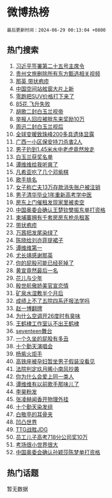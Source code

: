 # 微博热榜

`最后更新时间：2024-06-29 00:13:04 +0800`

## 热门搜索

1. [习近平签署第二十五号主席令](https://m.weibo.cn/search?containerid=100103type%3D1%26t%3D10%26q%3D%23%E4%B9%A0%E8%BF%91%E5%B9%B3%E7%AD%BE%E7%BD%B2%E7%AC%AC%E4%BA%8C%E5%8D%81%E4%BA%94%E5%8F%B7%E4%B8%BB%E5%B8%AD%E4%BB%A4%23&stream_entry_id=51&isnewpage=1&extparam=seat%3D1%26cate%3D10103%26stream_entry_id%3D51%26pos%3D0%26q%3D%2523%25E4%25B9%25A0%25E8%25BF%2591%25E5%25B9%25B3%25E7%25AD%25BE%25E7%25BD%25B2%25E7%25AC%25AC%25E4%25BA%258C%25E5%258D%2581%25E4%25BA%2594%25E5%258F%25B7%25E4%25B8%25BB%25E5%25B8%25AD%25E4%25BB%25A4%2523%26dgr%3D0%26filter_type%3Drealtimehot%26c_type%3D51%26display_time%3D1719591182%26pre_seqid%3D1719591182803031572141)
1. [贵州文旅删除所有东方甄选相关视频](https://m.weibo.cn/search?containerid=100103type%3D1%26t%3D10%26q%3D%23%E8%B4%B5%E5%B7%9E%E6%96%87%E6%97%85%E5%88%A0%E9%99%A4%E6%89%80%E6%9C%89%E4%B8%9C%E6%96%B9%E7%94%84%E9%80%89%E7%9B%B8%E5%85%B3%E8%A7%86%E9%A2%91%23&stream_entry_id=31&isnewpage=1&extparam=seat%3D1%26flag%3D1%26band_rank%3D1%26q%3D%2523%25E8%25B4%25B5%25E5%25B7%259E%25E6%2596%2587%25E6%2597%2585%25E5%2588%25A0%25E9%2599%25A4%25E6%2589%2580%25E6%259C%2589%25E4%25B8%259C%25E6%2596%25B9%25E7%2594%2584%25E9%2580%2589%25E7%259B%25B8%25E5%2585%25B3%25E8%25A7%2586%25E9%25A2%2591%2523%26dgr%3D0%26cate%3D5001%26c_type%3D31%26pos%3D0%26stream_entry_id%3D31%26filter_type%3Drealtimehot%26realpos%3D1%26lcate%3D5001%26display_time%3D1719591182%26pre_seqid%3D1719591182803031572141)
1. [那英 带状疱疹](https://m.weibo.cn/search?containerid=100103type%3D1%26t%3D10%26q%3D%E9%82%A3%E8%8B%B1+%E5%B8%A6%E7%8A%B6%E7%96%B1%E7%96%B9&stream_entry_id=31&isnewpage=1&extparam=seat%3D1%26flag%3D2%26band_rank%3D2%26q%3D%25E9%2582%25A3%25E8%258B%25B1%2520%25E5%25B8%25A6%25E7%258A%25B6%25E7%2596%25B1%25E7%2596%25B9%26dgr%3D0%26cate%3D5001%26c_type%3D31%26pos%3D1%26stream_entry_id%3D31%26filter_type%3Drealtimehot%26realpos%3D2%26lcate%3D5001%26display_time%3D1719591182%26pre_seqid%3D1719591182803031572141)
1. [中国空间站舷窗大片上新](https://m.weibo.cn/search?containerid=100103type%3D1%26t%3D10%26q%3D%23%E4%B8%AD%E5%9B%BD%E7%A9%BA%E9%97%B4%E7%AB%99%E8%88%B7%E7%AA%97%E5%A4%A7%E7%89%87%E4%B8%8A%E6%96%B0%23&stream_entry_id=31&isnewpage=1&extparam=seat%3D1%26flag%3D0%26band_rank%3D3%26q%3D%2523%25E4%25B8%25AD%25E5%259B%25BD%25E7%25A9%25BA%25E9%2597%25B4%25E7%25AB%2599%25E8%2588%25B7%25E7%25AA%2597%25E5%25A4%25A7%25E7%2589%2587%25E4%25B8%258A%25E6%2596%25B0%2523%26dgr%3D0%26cate%3D5001%26c_type%3D31%26pos%3D2%26stream_entry_id%3D31%26filter_type%3Drealtimehot%26realpos%3D3%26lcate%3D5001%26display_time%3D1719591182%26pre_seqid%3D1719591182803031572141)
1. [零跑把SUV价格打下来了](https://m.weibo.cn/search?containerid=100103type%3D1%26t%3D10%26q%3D%23%E9%9B%B6%E8%B7%91%E6%8A%8ASUV%E4%BB%B7%E6%A0%BC%E6%89%93%E4%B8%8B%E6%9D%A5%E4%BA%86%23&stream_entry_id=31&isnewpage=1&extparam=seat%3D1%26band_rank%3D4%26q%3D%2523%25E9%259B%25B6%25E8%25B7%2591%25E6%258A%258ASUV%25E4%25BB%25B7%25E6%25A0%25BC%25E6%2589%2593%25E4%25B8%258B%25E6%259D%25A5%25E4%25BA%2586%2523%26dgr%3D0%26is_ad_pos%3D1%26adid%3D244669%26cate%3D5001%26topic_ad%3D1%26pos%3D3%26stream_entry_id%3D31%26c_type%3D31%26filter_type%3Drealtimehot%26lcate%3D5001%26display_time%3D1719591182%26pre_seqid%3D1719591182803031572141)
1. [85花 飞升失败](https://m.weibo.cn/search?containerid=100103type%3D1%26t%3D10%26q%3D85%E8%8A%B1+%E9%A3%9E%E5%8D%87%E5%A4%B1%E8%B4%A5&stream_entry_id=31&isnewpage=1&extparam=seat%3D1%26flag%3D1%26band_rank%3D4%26q%3D85%25E8%258A%25B1%2520%25E9%25A3%259E%25E5%258D%2587%25E5%25A4%25B1%25E8%25B4%25A5%26dgr%3D0%26cate%3D5001%26c_type%3D31%26pos%3D4%26stream_entry_id%3D31%26filter_type%3Drealtimehot%26realpos%3D4%26lcate%3D5001%26display_time%3D1719591182%26pre_seqid%3D1719591182803031572141)
1. [胡歌二封白玉兰视帝](https://m.weibo.cn/search?containerid=100103type%3D1%26t%3D10%26q%3D%23%E8%83%A1%E6%AD%8C%E4%BA%8C%E5%B0%81%E7%99%BD%E7%8E%89%E5%85%B0%E8%A7%86%E5%B8%9D%23&stream_entry_id=31&isnewpage=1&extparam=seat%3D1%26flag%3D2%26band_rank%3D5%26q%3D%2523%25E8%2583%25A1%25E6%25AD%258C%25E4%25BA%258C%25E5%25B0%2581%25E7%2599%25BD%25E7%258E%2589%25E5%2585%25B0%25E8%25A7%2586%25E5%25B8%259D%2523%26dgr%3D0%26cate%3D5001%26c_type%3D31%26pos%3D5%26stream_entry_id%3D31%26filter_type%3Drealtimehot%26realpos%3D5%26lcate%3D5001%26display_time%3D1719591182%26pre_seqid%3D1719591182803031572141)
1. [举报人回应被胖东来奖励10万](https://m.weibo.cn/search?containerid=100103type%3D1%26t%3D10%26q%3D%23%E4%B8%BE%E6%8A%A5%E4%BA%BA%E5%9B%9E%E5%BA%94%E8%A2%AB%E8%83%96%E4%B8%9C%E6%9D%A5%E5%A5%96%E5%8A%B110%E4%B8%87%23&stream_entry_id=31&isnewpage=1&extparam=seat%3D1%26flag%3D1%26band_rank%3D6%26q%3D%2523%25E4%25B8%25BE%25E6%258A%25A5%25E4%25BA%25BA%25E5%259B%259E%25E5%25BA%2594%25E8%25A2%25AB%25E8%2583%2596%25E4%25B8%259C%25E6%259D%25A5%25E5%25A5%2596%25E5%258A%25B110%25E4%25B8%2587%2523%26dgr%3D0%26cate%3D5001%26c_type%3D31%26pos%3D6%26stream_entry_id%3D31%26filter_type%3Drealtimehot%26realpos%3D6%26lcate%3D5001%26display_time%3D1719591182%26pre_seqid%3D1719591182803031572141)
1. [周迅二封白玉兰视后](https://m.weibo.cn/search?containerid=100103type%3D1%26t%3D10%26q%3D%23%E5%91%A8%E8%BF%85%E4%BA%8C%E5%B0%81%E7%99%BD%E7%8E%89%E5%85%B0%E8%A7%86%E5%90%8E%23&stream_entry_id=31&isnewpage=1&extparam=seat%3D1%26flag%3D2%26band_rank%3D7%26q%3D%2523%25E5%2591%25A8%25E8%25BF%2585%25E4%25BA%258C%25E5%25B0%2581%25E7%2599%25BD%25E7%258E%2589%25E5%2585%25B0%25E8%25A7%2586%25E5%2590%258E%2523%26dgr%3D0%26cate%3D5001%26c_type%3D31%26pos%3D7%26stream_entry_id%3D31%26filter_type%3Drealtimehot%26realpos%3D7%26lcate%3D5001%26display_time%3D1719591182%26pre_seqid%3D1719591182803031572141)
1. [全球变暖致珠峰200多具遗体显露](https://m.weibo.cn/search?containerid=100103type%3D1%26t%3D10%26q%3D%23%E5%85%A8%E7%90%83%E5%8F%98%E6%9A%96%E8%87%B4%E7%8F%A0%E5%B3%B0200%E5%A4%9A%E5%85%B7%E9%81%97%E4%BD%93%E6%98%BE%E9%9C%B2%23&stream_entry_id=31&isnewpage=1&extparam=seat%3D1%26flag%3D2%26band_rank%3D8%26q%3D%2523%25E5%2585%25A8%25E7%2590%2583%25E5%258F%2598%25E6%259A%2596%25E8%2587%25B4%25E7%258F%25A0%25E5%25B3%25B0200%25E5%25A4%259A%25E5%2585%25B7%25E9%2581%2597%25E4%25BD%2593%25E6%2598%25BE%25E9%259C%25B2%2523%26dgr%3D0%26cate%3D5001%26c_type%3D31%26pos%3D8%26stream_entry_id%3D31%26filter_type%3Drealtimehot%26realpos%3D8%26lcate%3D5001%26display_time%3D1719591182%26pre_seqid%3D1719591182803031572141)
1. [广西一小区保安持刀杀害2人](https://m.weibo.cn/search?containerid=100103type%3D1%26t%3D10%26q%3D%23%E5%B9%BF%E8%A5%BF%E4%B8%80%E5%B0%8F%E5%8C%BA%E4%BF%9D%E5%AE%89%E6%8C%81%E5%88%80%E6%9D%80%E5%AE%B32%E4%BA%BA%23&stream_entry_id=31&isnewpage=1&extparam=seat%3D1%26flag%3D1%26band_rank%3D9%26q%3D%2523%25E5%25B9%25BF%25E8%25A5%25BF%25E4%25B8%2580%25E5%25B0%258F%25E5%258C%25BA%25E4%25BF%259D%25E5%25AE%2589%25E6%258C%2581%25E5%2588%2580%25E6%259D%2580%25E5%25AE%25B32%25E4%25BA%25BA%2523%26dgr%3D0%26cate%3D5001%26c_type%3D31%26pos%3D9%26stream_entry_id%3D31%26filter_type%3Drealtimehot%26realpos%3D9%26lcate%3D5001%26display_time%3D1719591182%26pre_seqid%3D1719591182803031572141)
1. [男子钓到1.45米水中老虎竟然放走](https://m.weibo.cn/search?containerid=100103type%3D1%26t%3D10%26q%3D%23%E7%94%B7%E5%AD%90%E9%92%93%E5%88%B01.45%E7%B1%B3%E6%B0%B4%E4%B8%AD%E8%80%81%E8%99%8E%E7%AB%9F%E7%84%B6%E6%94%BE%E8%B5%B0%23&stream_entry_id=31&isnewpage=1&extparam=seat%3D1%26flag%3D32768%26band_rank%3D10%26q%3D%2523%25E7%2594%25B7%25E5%25AD%2590%25E9%2592%2593%25E5%2588%25B01.45%25E7%25B1%25B3%25E6%25B0%25B4%25E4%25B8%25AD%25E8%2580%2581%25E8%2599%258E%25E7%25AB%259F%25E7%2584%25B6%25E6%2594%25BE%25E8%25B5%25B0%2523%26dgr%3D0%26cate%3D5001%26c_type%3D31%26pos%3D10%26stream_entry_id%3D31%26filter_type%3Drealtimehot%26realpos%3D10%26lcate%3D5001%26display_time%3D1719591182%26pre_seqid%3D1719591182803031572141)
1. [白玉兰获奖名单](https://m.weibo.cn/search?containerid=100103type%3D1%26t%3D10%26q%3D%E7%99%BD%E7%8E%89%E5%85%B0%E8%8E%B7%E5%A5%96%E5%90%8D%E5%8D%95&stream_entry_id=31&isnewpage=1&extparam=seat%3D1%26flag%3D2%26band_rank%3D11%26q%3D%25E7%2599%25BD%25E7%258E%2589%25E5%2585%25B0%25E8%258E%25B7%25E5%25A5%2596%25E5%2590%258D%25E5%258D%2595%26dgr%3D0%26cate%3D5001%26c_type%3D31%26pos%3D11%26stream_entry_id%3D31%26filter_type%3Drealtimehot%26realpos%3D11%26lcate%3D5001%26display_time%3D1719591182%26pre_seqid%3D1719591182803031572141)
1. [谭维维给我听爽了](https://m.weibo.cn/search?containerid=100103type%3D1%26t%3D10%26q%3D%E8%B0%AD%E7%BB%B4%E7%BB%B4%E7%BB%99%E6%88%91%E5%90%AC%E7%88%BD%E4%BA%86&stream_entry_id=31&isnewpage=1&extparam=seat%3D1%26flag%3D0%26band_rank%3D12%26q%3D%25E8%25B0%25AD%25E7%25BB%25B4%25E7%25BB%25B4%25E7%25BB%2599%25E6%2588%2591%25E5%2590%25AC%25E7%2588%25BD%25E4%25BA%2586%26dgr%3D0%26cate%3D5001%26c_type%3D31%26pos%3D12%26stream_entry_id%3D31%26filter_type%3Drealtimehot%26realpos%3D12%26lcate%3D5001%26display_time%3D1719591182%26pre_seqid%3D1719591182803031572141)
1. [凡希亚吃了几个邓紫棋](https://m.weibo.cn/search?containerid=100103type%3D1%26t%3D10%26q%3D%23%E5%87%A1%E5%B8%8C%E4%BA%9A%E5%90%83%E4%BA%86%E5%87%A0%E4%B8%AA%E9%82%93%E7%B4%AB%E6%A3%8B%23&stream_entry_id=31&isnewpage=1&extparam=seat%3D1%26flag%3D0%26band_rank%3D13%26q%3D%2523%25E5%2587%25A1%25E5%25B8%258C%25E4%25BA%259A%25E5%2590%2583%25E4%25BA%2586%25E5%2587%25A0%25E4%25B8%25AA%25E9%2582%2593%25E7%25B4%25AB%25E6%25A3%258B%2523%26dgr%3D0%26cate%3D5001%26c_type%3D31%26pos%3D13%26stream_entry_id%3D31%26filter_type%3Drealtimehot%26realpos%3D13%26lcate%3D5001%26display_time%3D1719591182%26pre_seqid%3D1719591182803031572141)
1. [歌手排名](https://m.weibo.cn/search?containerid=100103type%3D1%26t%3D10%26q%3D%E6%AD%8C%E6%89%8B%E6%8E%92%E5%90%8D&stream_entry_id=31&isnewpage=1&extparam=seat%3D1%26flag%3D2%26band_rank%3D14%26q%3D%25E6%25AD%258C%25E6%2589%258B%25E6%258E%2592%25E5%2590%258D%26dgr%3D0%26cate%3D5001%26c_type%3D31%26pos%3D14%26stream_entry_id%3D31%26filter_type%3Drealtimehot%26realpos%3D14%26lcate%3D5001%26display_time%3D1719591182%26pre_seqid%3D1719591182803031572141)
1. [女子称亡夫13万存款消失账户被注销](https://m.weibo.cn/search?containerid=100103type%3D1%26t%3D10%26q%3D%23%E5%A5%B3%E5%AD%90%E7%A7%B0%E4%BA%A1%E5%A4%AB13%E4%B8%87%E5%AD%98%E6%AC%BE%E6%B6%88%E5%A4%B1%E8%B4%A6%E6%88%B7%E8%A2%AB%E6%B3%A8%E9%94%80%23&stream_entry_id=31&isnewpage=1&extparam=seat%3D1%26flag%3D1%26band_rank%3D15%26q%3D%2523%25E5%25A5%25B3%25E5%25AD%2590%25E7%25A7%25B0%25E4%25BA%25A1%25E5%25A4%25AB13%25E4%25B8%2587%25E5%25AD%2598%25E6%25AC%25BE%25E6%25B6%2588%25E5%25A4%25B1%25E8%25B4%25A6%25E6%2588%25B7%25E8%25A2%25AB%25E6%25B3%25A8%25E9%2594%2580%2523%26dgr%3D0%26cate%3D5001%26c_type%3D31%26pos%3D15%26stream_entry_id%3D31%26filter_type%3Drealtimehot%26realpos%3D15%26lcate%3D5001%26display_time%3D1719591182%26pre_seqid%3D1719591182803031572141)
1. [男子清华毕业1年重新高考学中医](https://m.weibo.cn/search?containerid=100103type%3D1%26t%3D10%26q%3D%23%E7%94%B7%E5%AD%90%E6%B8%85%E5%8D%8E%E6%AF%95%E4%B8%9A1%E5%B9%B4%E9%87%8D%E6%96%B0%E9%AB%98%E8%80%83%E5%AD%A6%E4%B8%AD%E5%8C%BB%23&stream_entry_id=31&isnewpage=1&extparam=seat%3D1%26flag%3D1%26band_rank%3D16%26q%3D%2523%25E7%2594%25B7%25E5%25AD%2590%25E6%25B8%2585%25E5%258D%258E%25E6%25AF%2595%25E4%25B8%259A1%25E5%25B9%25B4%25E9%2587%258D%25E6%2596%25B0%25E9%25AB%2598%25E8%2580%2583%25E5%25AD%25A6%25E4%25B8%25AD%25E5%258C%25BB%2523%26dgr%3D0%26cate%3D5001%26c_type%3D31%26pos%3D16%26stream_entry_id%3D31%26filter_type%3Drealtimehot%26realpos%3D16%26lcate%3D5001%26display_time%3D1719591182%26pre_seqid%3D1719591182803031572141)
1. [房东上门催租发现家里被卖空](https://m.weibo.cn/search?containerid=100103type%3D1%26t%3D10%26q%3D%23%E6%88%BF%E4%B8%9C%E4%B8%8A%E9%97%A8%E5%82%AC%E7%A7%9F%E5%8F%91%E7%8E%B0%E5%AE%B6%E9%87%8C%E8%A2%AB%E5%8D%96%E7%A9%BA%23&stream_entry_id=31&isnewpage=1&extparam=seat%3D1%26flag%3D0%26band_rank%3D17%26q%3D%2523%25E6%2588%25BF%25E4%25B8%259C%25E4%25B8%258A%25E9%2597%25A8%25E5%2582%25AC%25E7%25A7%259F%25E5%258F%2591%25E7%258E%25B0%25E5%25AE%25B6%25E9%2587%258C%25E8%25A2%25AB%25E5%258D%2596%25E7%25A9%25BA%2523%26dgr%3D0%26cate%3D5001%26c_type%3D31%26pos%3D17%26stream_entry_id%3D31%26filter_type%3Drealtimehot%26realpos%3D17%26lcate%3D5001%26display_time%3D1719591182%26pre_seqid%3D1719591182803031572141)
1. [中国奥委会确认王楚钦樊振东单打资格](https://m.weibo.cn/search?containerid=100103type%3D1%26t%3D10%26q%3D%23%E4%B8%AD%E5%9B%BD%E5%A5%A5%E5%A7%94%E4%BC%9A%E7%A1%AE%E8%AE%A4%E7%8E%8B%E6%A5%9A%E9%92%A6%E6%A8%8A%E6%8C%AF%E4%B8%9C%E5%8D%95%E6%89%93%E8%B5%84%E6%A0%BC%23&stream_entry_id=31&isnewpage=1&extparam=seat%3D1%26flag%3D0%26band_rank%3D18%26q%3D%2523%25E4%25B8%25AD%25E5%259B%25BD%25E5%25A5%25A5%25E5%25A7%2594%25E4%25BC%259A%25E7%25A1%25AE%25E8%25AE%25A4%25E7%258E%258B%25E6%25A5%259A%25E9%2592%25A6%25E6%25A8%258A%25E6%258C%25AF%25E4%25B8%259C%25E5%258D%2595%25E6%2589%2593%25E8%25B5%2584%25E6%25A0%25BC%2523%26dgr%3D0%26cate%3D5001%26c_type%3D31%26pos%3D18%26stream_entry_id%3D31%26filter_type%3Drealtimehot%26realpos%3D18%26lcate%3D5001%26display_time%3D1719591182%26pre_seqid%3D1719591182803031572141)
1. [柬埔寨拥有千套房房东枪杀租客](https://m.weibo.cn/search?containerid=100103type%3D1%26t%3D10%26q%3D%23%E6%9F%AC%E5%9F%94%E5%AF%A8%E6%8B%A5%E6%9C%89%E5%8D%83%E5%A5%97%E6%88%BF%E6%88%BF%E4%B8%9C%E6%9E%AA%E6%9D%80%E7%A7%9F%E5%AE%A2%23&stream_entry_id=31&isnewpage=1&extparam=seat%3D1%26flag%3D0%26band_rank%3D19%26q%3D%2523%25E6%259F%25AC%25E5%259F%2594%25E5%25AF%25A8%25E6%258B%25A5%25E6%259C%2589%25E5%258D%2583%25E5%25A5%2597%25E6%2588%25BF%25E6%2588%25BF%25E4%25B8%259C%25E6%259E%25AA%25E6%259D%2580%25E7%25A7%259F%25E5%25AE%25A2%2523%26dgr%3D0%26cate%3D5001%26c_type%3D31%26pos%3D19%26stream_entry_id%3D31%26filter_type%3Drealtimehot%26realpos%3D19%26lcate%3D5001%26display_time%3D1719591182%26pre_seqid%3D1719591182803031572141)
1. [带状疱疹](https://m.weibo.cn/search?containerid=100103type%3D1%26t%3D10%26q%3D%E5%B8%A6%E7%8A%B6%E7%96%B1%E7%96%B9&stream_entry_id=31&isnewpage=1&extparam=seat%3D1%26flag%3D0%26band_rank%3D20%26q%3D%25E5%25B8%25A6%25E7%258A%25B6%25E7%2596%25B1%25E7%2596%25B9%26dgr%3D0%26cate%3D5001%26c_type%3D31%26pos%3D20%26stream_entry_id%3D31%26filter_type%3Drealtimehot%26realpos%3D20%26lcate%3D5001%26display_time%3D1719591182%26pre_seqid%3D1719591182803031572141)
1. [万茜把发尾染绿了](https://m.weibo.cn/search?containerid=100103type%3D1%26t%3D10%26q%3D%E4%B8%87%E8%8C%9C%E6%8A%8A%E5%8F%91%E5%B0%BE%E6%9F%93%E7%BB%BF%E4%BA%86&stream_entry_id=31&isnewpage=1&extparam=seat%3D1%26flag%3D2%26band_rank%3D21%26q%3D%25E4%25B8%2587%25E8%258C%259C%25E6%258A%258A%25E5%258F%2591%25E5%25B0%25BE%25E6%259F%2593%25E7%25BB%25BF%25E4%25BA%2586%26dgr%3D0%26cate%3D5001%26c_type%3D31%26pos%3D21%26stream_entry_id%3D31%26filter_type%3Drealtimehot%26realpos%3D21%26lcate%3D5001%26display_time%3D1719591182%26pre_seqid%3D1719591182803031572141)
1. [陈晓给刘亦菲提裙子](https://m.weibo.cn/search?containerid=100103type%3D1%26t%3D10%26q%3D%23%E9%99%88%E6%99%93%E7%BB%99%E5%88%98%E4%BA%A6%E8%8F%B2%E6%8F%90%E8%A3%99%E5%AD%90%23&stream_entry_id=31&isnewpage=1&extparam=seat%3D1%26flag%3D2%26band_rank%3D22%26q%3D%2523%25E9%2599%2588%25E6%2599%2593%25E7%25BB%2599%25E5%2588%2598%25E4%25BA%25A6%25E8%258F%25B2%25E6%258F%2590%25E8%25A3%2599%25E5%25AD%2590%2523%26dgr%3D0%26cate%3D5001%26c_type%3D31%26pos%3D22%26stream_entry_id%3D31%26filter_type%3Drealtimehot%26realpos%3D22%26lcate%3D5001%26display_time%3D1719591182%26pre_seqid%3D1719591182803031572141)
1. [谭维维第一](https://m.weibo.cn/search?containerid=100103type%3D1%26t%3D10%26q%3D%E8%B0%AD%E7%BB%B4%E7%BB%B4%E7%AC%AC%E4%B8%80&stream_entry_id=31&isnewpage=1&extparam=seat%3D1%26flag%3D1%26band_rank%3D23%26q%3D%25E8%25B0%25AD%25E7%25BB%25B4%25E7%25BB%25B4%25E7%25AC%25AC%25E4%25B8%2580%26dgr%3D0%26cate%3D5001%26c_type%3D31%26pos%3D23%26stream_entry_id%3D31%26filter_type%3Drealtimehot%26realpos%3D23%26lcate%3D5001%26display_time%3D1719591182%26pre_seqid%3D1719591182803031572141)
1. [尤长靖感谢那英](https://m.weibo.cn/search?containerid=100103type%3D1%26t%3D10%26q%3D%E5%B0%A4%E9%95%BF%E9%9D%96%E6%84%9F%E8%B0%A2%E9%82%A3%E8%8B%B1&stream_entry_id=31&isnewpage=1&extparam=seat%3D1%26flag%3D1%26band_rank%3D24%26q%3D%25E5%25B0%25A4%25E9%2595%25BF%25E9%259D%2596%25E6%2584%259F%25E8%25B0%25A2%25E9%2582%25A3%25E8%258B%25B1%26dgr%3D0%26cate%3D5001%26c_type%3D31%26pos%3D24%26stream_entry_id%3D31%26filter_type%3Drealtimehot%26realpos%3D24%26lcate%3D5001%26display_time%3D1719591182%26pre_seqid%3D1719591182803031572141)
1. [你的屁股可能已经死掉了](https://m.weibo.cn/search?containerid=100103type%3D1%26t%3D10%26q%3D%23%E4%BD%A0%E7%9A%84%E5%B1%81%E8%82%A1%E5%8F%AF%E8%83%BD%E5%B7%B2%E7%BB%8F%E6%AD%BB%E6%8E%89%E4%BA%86%23&stream_entry_id=31&isnewpage=1&extparam=seat%3D1%26flag%3D0%26band_rank%3D25%26q%3D%2523%25E4%25BD%25A0%25E7%259A%2584%25E5%25B1%2581%25E8%2582%25A1%25E5%258F%25AF%25E8%2583%25BD%25E5%25B7%25B2%25E7%25BB%258F%25E6%25AD%25BB%25E6%258E%2589%25E4%25BA%2586%2523%26dgr%3D0%26cate%3D5001%26c_type%3D31%26pos%3D25%26stream_entry_id%3D31%26filter_type%3Drealtimehot%26realpos%3D25%26lcate%3D5001%26display_time%3D1719591182%26pre_seqid%3D1719591182803031572141)
1. [黄宣竟然最后一名](https://m.weibo.cn/search?containerid=100103type%3D1%26t%3D10%26q%3D%E9%BB%84%E5%AE%A3%E7%AB%9F%E7%84%B6%E6%9C%80%E5%90%8E%E4%B8%80%E5%90%8D&stream_entry_id=31&isnewpage=1&extparam=seat%3D1%26flag%3D1%26band_rank%3D26%26q%3D%25E9%25BB%2584%25E5%25AE%25A3%25E7%25AB%259F%25E7%2584%25B6%25E6%259C%2580%25E5%2590%258E%25E4%25B8%2580%25E5%2590%258D%26dgr%3D0%26cate%3D5001%26c_type%3D31%26pos%3D26%26stream_entry_id%3D31%26filter_type%3Drealtimehot%26realpos%3D26%26lcate%3D5001%26display_time%3D1719591182%26pre_seqid%3D1719591182803031572141)
1. [花儿与少年](https://m.weibo.cn/search?containerid=100103type%3D1%26t%3D10%26q%3D%E8%8A%B1%E5%84%BF%E4%B8%8E%E5%B0%91%E5%B9%B4&stream_entry_id=31&isnewpage=1&extparam=seat%3D1%26flag%3D1%26band_rank%3D27%26q%3D%25E8%258A%25B1%25E5%2584%25BF%25E4%25B8%258E%25E5%25B0%2591%25E5%25B9%25B4%26dgr%3D0%26cate%3D5001%26c_type%3D31%26pos%3D27%26stream_entry_id%3D31%26filter_type%3Drealtimehot%26realpos%3D27%26lcate%3D5001%26display_time%3D1719591182%26pre_seqid%3D1719591182803031572141)
1. [殷世航傲娇美官宣恋情](https://m.weibo.cn/search?containerid=100103type%3D1%26t%3D10%26q%3D%E6%AE%B7%E4%B8%96%E8%88%AA%E5%82%B2%E5%A8%87%E7%BE%8E%E5%AE%98%E5%AE%A3%E6%81%8B%E6%83%85&stream_entry_id=31&isnewpage=1&extparam=seat%3D1%26flag%3D0%26band_rank%3D28%26q%3D%25E6%25AE%25B7%25E4%25B8%2596%25E8%2588%25AA%25E5%2582%25B2%25E5%25A8%2587%25E7%25BE%258E%25E5%25AE%2598%25E5%25AE%25A3%25E6%2581%258B%25E6%2583%2585%26dgr%3D0%26cate%3D5001%26c_type%3D31%26pos%3D28%26stream_entry_id%3D31%26filter_type%3Drealtimehot%26realpos%3D28%26lcate%3D5001%26display_time%3D1719591182%26pre_seqid%3D1719591182803031572141)
1. [矿泉水湿敷半个月后](https://m.weibo.cn/search?containerid=100103type%3D1%26t%3D10%26q%3D%23%E7%9F%BF%E6%B3%89%E6%B0%B4%E6%B9%BF%E6%95%B7%E5%8D%8A%E4%B8%AA%E6%9C%88%E5%90%8E%23&stream_entry_id=31&isnewpage=1&extparam=seat%3D1%26flag%3D0%26band_rank%3D29%26q%3D%2523%25E7%259F%25BF%25E6%25B3%2589%25E6%25B0%25B4%25E6%25B9%25BF%25E6%2595%25B7%25E5%258D%258A%25E4%25B8%25AA%25E6%259C%2588%25E5%2590%258E%2523%26dgr%3D0%26cate%3D5001%26c_type%3D31%26pos%3D29%26stream_entry_id%3D31%26filter_type%3Drealtimehot%26realpos%3D29%26lcate%3D5001%26display_time%3D1719591182%26pre_seqid%3D1719591182803031572141)
1. [成绩上不了五院四系还报法学吗](https://m.weibo.cn/search?containerid=100103type%3D1%26t%3D10%26q%3D%23%E6%88%90%E7%BB%A9%E4%B8%8A%E4%B8%8D%E4%BA%86%E4%BA%94%E9%99%A2%E5%9B%9B%E7%B3%BB%E8%BF%98%E6%8A%A5%E6%B3%95%E5%AD%A6%E5%90%97%23&stream_entry_id=31&isnewpage=1&extparam=seat%3D1%26flag%3D1%26band_rank%3D30%26q%3D%2523%25E6%2588%2590%25E7%25BB%25A9%25E4%25B8%258A%25E4%25B8%258D%25E4%25BA%2586%25E4%25BA%2594%25E9%2599%25A2%25E5%259B%259B%25E7%25B3%25BB%25E8%25BF%2598%25E6%258A%25A5%25E6%25B3%2595%25E5%25AD%25A6%25E5%2590%2597%2523%26dgr%3D0%26cate%3D5001%26c_type%3D31%26pos%3D30%26stream_entry_id%3D31%26filter_type%3Drealtimehot%26realpos%3D30%26lcate%3D5001%26display_time%3D1719591182%26pre_seqid%3D1719591182803031572141)
1. [赵一博翻牌](https://m.weibo.cn/search?containerid=100103type%3D1%26t%3D10%26q%3D%E8%B5%B5%E4%B8%80%E5%8D%9A%E7%BF%BB%E7%89%8C&stream_entry_id=31&isnewpage=1&extparam=seat%3D1%26flag%3D1%26band_rank%3D31%26q%3D%25E8%25B5%25B5%25E4%25B8%2580%25E5%258D%259A%25E7%25BF%25BB%25E7%2589%258C%26dgr%3D0%26cate%3D5001%26c_type%3D31%26pos%3D31%26stream_entry_id%3D31%26filter_type%3Drealtimehot%26realpos%3D31%26lcate%3D5001%26display_time%3D1719591182%26pre_seqid%3D1719591182803031572141)
1. [为什么空调开26度时有臭味](https://m.weibo.cn/search?containerid=100103type%3D1%26t%3D10%26q%3D%23%E4%B8%BA%E4%BB%80%E4%B9%88%E7%A9%BA%E8%B0%83%E5%BC%8026%E5%BA%A6%E6%97%B6%E6%9C%89%E8%87%AD%E5%91%B3%23&stream_entry_id=31&isnewpage=1&extparam=seat%3D1%26flag%3D1%26band_rank%3D32%26q%3D%2523%25E4%25B8%25BA%25E4%25BB%2580%25E4%25B9%2588%25E7%25A9%25BA%25E8%25B0%2583%25E5%25BC%258026%25E5%25BA%25A6%25E6%2597%25B6%25E6%259C%2589%25E8%2587%25AD%25E5%2591%25B3%2523%26dgr%3D0%26cate%3D5001%26c_type%3D31%26pos%3D32%26stream_entry_id%3D31%26filter_type%3Drealtimehot%26realpos%3D32%26lcate%3D5001%26display_time%3D1719591182%26pre_seqid%3D1719591182803031572141)
1. [王鹤棣工作室认不出王鹤棣](https://m.weibo.cn/search?containerid=100103type%3D1%26t%3D10%26q%3D%23%E7%8E%8B%E9%B9%A4%E6%A3%A3%E5%B7%A5%E4%BD%9C%E5%AE%A4%E8%AE%A4%E4%B8%8D%E5%87%BA%E7%8E%8B%E9%B9%A4%E6%A3%A3%23&stream_entry_id=31&isnewpage=1&extparam=seat%3D1%26flag%3D0%26band_rank%3D33%26q%3D%2523%25E7%258E%258B%25E9%25B9%25A4%25E6%25A3%25A3%25E5%25B7%25A5%25E4%25BD%259C%25E5%25AE%25A4%25E8%25AE%25A4%25E4%25B8%258D%25E5%2587%25BA%25E7%258E%258B%25E9%25B9%25A4%25E6%25A3%25A3%2523%26dgr%3D0%26cate%3D5001%26c_type%3D31%26pos%3D33%26stream_entry_id%3D31%26filter_type%3Drealtimehot%26realpos%3D33%26lcate%3D5001%26display_time%3D1719591182%26pre_seqid%3D1719591182803031572141)
1. [seventeen舞台](https://m.weibo.cn/search?containerid=100103type%3D1%26t%3D10%26q%3Dseventeen%E8%88%9E%E5%8F%B0&stream_entry_id=31&isnewpage=1&extparam=seat%3D1%26flag%3D1%26band_rank%3D34%26q%3Dseventeen%25E8%2588%259E%25E5%258F%25B0%26dgr%3D0%26cate%3D5001%26c_type%3D31%26pos%3D34%26stream_entry_id%3D31%26filter_type%3Drealtimehot%26realpos%3D34%26lcate%3D5001%26display_time%3D1719591182%26pre_seqid%3D1719591182803031572141)
1. [一个久坐的屁股有多丑](https://m.weibo.cn/search?containerid=100103type%3D1%26t%3D10%26q%3D%23%E4%B8%80%E4%B8%AA%E4%B9%85%E5%9D%90%E7%9A%84%E5%B1%81%E8%82%A1%E6%9C%89%E5%A4%9A%E4%B8%91%23&stream_entry_id=31&isnewpage=1&extparam=seat%3D1%26flag%3D0%26band_rank%3D35%26q%3D%2523%25E4%25B8%2580%25E4%25B8%25AA%25E4%25B9%2585%25E5%259D%2590%25E7%259A%2584%25E5%25B1%2581%25E8%2582%25A1%25E6%259C%2589%25E5%25A4%259A%25E4%25B8%2591%2523%26dgr%3D0%26cate%3D5001%26c_type%3D31%26pos%3D35%26stream_entry_id%3D31%26filter_type%3Drealtimehot%26realpos%3D35%26lcate%3D5001%26display_time%3D1719591182%26pre_seqid%3D1719591182803031572141)
1. [十个勤天演唱会](https://m.weibo.cn/search?containerid=100103type%3D1%26t%3D10%26q%3D%23%E5%8D%81%E4%B8%AA%E5%8B%A4%E5%A4%A9%E6%BC%94%E5%94%B1%E4%BC%9A%23&stream_entry_id=31&isnewpage=1&extparam=seat%3D1%26flag%3D0%26band_rank%3D36%26q%3D%2523%25E5%258D%2581%25E4%25B8%25AA%25E5%258B%25A4%25E5%25A4%25A9%25E6%25BC%2594%25E5%2594%25B1%25E4%25BC%259A%2523%26dgr%3D0%26cate%3D5001%26c_type%3D31%26pos%3D36%26stream_entry_id%3D31%26filter_type%3Drealtimehot%26realpos%3D36%26lcate%3D5001%26display_time%3D1719591182%26pre_seqid%3D1719591182803031572141)
1. [杨紫火炬手](https://m.weibo.cn/search?containerid=100103type%3D1%26t%3D10%26q%3D%23%E6%9D%A8%E7%B4%AB%E7%81%AB%E7%82%AC%E6%89%8B%23&stream_entry_id=31&isnewpage=1&extparam=seat%3D1%26flag%3D0%26band_rank%3D37%26q%3D%2523%25E6%259D%25A8%25E7%25B4%25AB%25E7%2581%25AB%25E7%2582%25AC%25E6%2589%258B%2523%26dgr%3D0%26cate%3D5001%26c_type%3D31%26pos%3D37%26stream_entry_id%3D31%26filter_type%3Drealtimehot%26realpos%3D37%26lcate%3D5001%26display_time%3D1719591182%26pre_seqid%3D1719591182803031572141)
1. [高铁座被孕妇暂坐男子假装没看见](https://m.weibo.cn/search?containerid=100103type%3D1%26t%3D10%26q%3D%23%E9%AB%98%E9%93%81%E5%BA%A7%E8%A2%AB%E5%AD%95%E5%A6%87%E6%9A%82%E5%9D%90%E7%94%B7%E5%AD%90%E5%81%87%E8%A3%85%E6%B2%A1%E7%9C%8B%E8%A7%81%23&stream_entry_id=31&isnewpage=1&extparam=seat%3D1%26flag%3D0%26band_rank%3D38%26q%3D%2523%25E9%25AB%2598%25E9%2593%2581%25E5%25BA%25A7%25E8%25A2%25AB%25E5%25AD%2595%25E5%25A6%2587%25E6%259A%2582%25E5%259D%2590%25E7%2594%25B7%25E5%25AD%2590%25E5%2581%2587%25E8%25A3%2585%25E6%25B2%25A1%25E7%259C%258B%25E8%25A7%2581%2523%26dgr%3D0%26cate%3D5001%26c_type%3D31%26pos%3D38%26stream_entry_id%3D31%26filter_type%3Drealtimehot%26realpos%3D38%26lcate%3D5001%26display_time%3D1719591182%26pre_seqid%3D1719591182803031572141)
1. [法院判定玖月晞小南风抄袭](https://m.weibo.cn/search?containerid=100103type%3D1%26t%3D10%26q%3D%23%E6%B3%95%E9%99%A2%E5%88%A4%E5%AE%9A%E7%8E%96%E6%9C%88%E6%99%9E%E5%B0%8F%E5%8D%97%E9%A3%8E%E6%8A%84%E8%A2%AD%23&stream_entry_id=31&isnewpage=1&extparam=seat%3D1%26flag%3D0%26band_rank%3D39%26q%3D%2523%25E6%25B3%2595%25E9%2599%25A2%25E5%2588%25A4%25E5%25AE%259A%25E7%258E%2596%25E6%259C%2588%25E6%2599%259E%25E5%25B0%258F%25E5%258D%2597%25E9%25A3%258E%25E6%258A%2584%25E8%25A2%25AD%2523%26dgr%3D0%26cate%3D5001%26c_type%3D31%26pos%3D39%26stream_entry_id%3D31%26filter_type%3Drealtimehot%26realpos%3D39%26lcate%3D5001%26display_time%3D1719591182%26pre_seqid%3D1719591182803031572141)
1. [你为什么会爱上同一类人](https://m.weibo.cn/search?containerid=100103type%3D1%26t%3D10%26q%3D%23%E4%BD%A0%E4%B8%BA%E4%BB%80%E4%B9%88%E4%BC%9A%E7%88%B1%E4%B8%8A%E5%90%8C%E4%B8%80%E7%B1%BB%E4%BA%BA%23&stream_entry_id=31&isnewpage=1&extparam=seat%3D1%26flag%3D1%26band_rank%3D40%26q%3D%2523%25E4%25BD%25A0%25E4%25B8%25BA%25E4%25BB%2580%25E4%25B9%2588%25E4%25BC%259A%25E7%2588%25B1%25E4%25B8%258A%25E5%2590%258C%25E4%25B8%2580%25E7%25B1%25BB%25E4%25BA%25BA%2523%26dgr%3D0%26cate%3D5001%26c_type%3D31%26pos%3D40%26stream_entry_id%3D31%26filter_type%3Drealtimehot%26realpos%3D40%26lcate%3D5001%26display_time%3D1719591182%26pre_seqid%3D1719591182803031572141)
1. [谭维维有以前歌手那味儿了](https://m.weibo.cn/search?containerid=100103type%3D1%26t%3D10%26q%3D%E8%B0%AD%E7%BB%B4%E7%BB%B4%E6%9C%89%E4%BB%A5%E5%89%8D%E6%AD%8C%E6%89%8B%E9%82%A3%E5%91%B3%E5%84%BF%E4%BA%86&stream_entry_id=31&isnewpage=1&extparam=seat%3D1%26flag%3D1%26band_rank%3D41%26q%3D%25E8%25B0%25AD%25E7%25BB%25B4%25E7%25BB%25B4%25E6%259C%2589%25E4%25BB%25A5%25E5%2589%258D%25E6%25AD%258C%25E6%2589%258B%25E9%2582%25A3%25E5%2591%25B3%25E5%2584%25BF%25E4%25BA%2586%26dgr%3D0%26cate%3D5001%26c_type%3D31%26pos%3D41%26stream_entry_id%3D31%26filter_type%3Drealtimehot%26realpos%3D41%26lcate%3D5001%26display_time%3D1719591182%26pre_seqid%3D1719591182803031572141)
1. [李昊粉发](https://m.weibo.cn/search?containerid=100103type%3D1%26t%3D10%26q%3D%23%E6%9D%8E%E6%98%8A%E7%B2%89%E5%8F%91%23&stream_entry_id=31&isnewpage=1&extparam=seat%3D1%26flag%3D1%26band_rank%3D42%26q%3D%2523%25E6%259D%258E%25E6%2598%258A%25E7%25B2%2589%25E5%258F%2591%2523%26dgr%3D0%26cate%3D5001%26c_type%3D31%26pos%3D42%26stream_entry_id%3D31%26filter_type%3Drealtimehot%26realpos%3D42%26lcate%3D5001%26display_time%3D1719591182%26pre_seqid%3D1719591182803031572141)
1. [张凌赫闻香开物理外挂](https://m.weibo.cn/search?containerid=100103type%3D1%26t%3D10%26q%3D%23%E5%BC%A0%E5%87%8C%E8%B5%AB%E9%97%BB%E9%A6%99%E5%BC%80%E7%89%A9%E7%90%86%E5%A4%96%E6%8C%82%23&stream_entry_id=31&isnewpage=1&extparam=seat%3D1%26flag%3D1%26band_rank%3D43%26q%3D%2523%25E5%25BC%25A0%25E5%2587%258C%25E8%25B5%25AB%25E9%2597%25BB%25E9%25A6%2599%25E5%25BC%2580%25E7%2589%25A9%25E7%2590%2586%25E5%25A4%2596%25E6%258C%2582%2523%26dgr%3D0%26cate%3D5001%26c_type%3D31%26pos%3D43%26stream_entry_id%3D31%26filter_type%3Drealtimehot%26realpos%3D43%26lcate%3D5001%26display_time%3D1719591182%26pre_seqid%3D1719591182803031572141)
1. [十个勤天染发组](https://m.weibo.cn/search?containerid=100103type%3D1%26t%3D10%26q%3D%23%E5%8D%81%E4%B8%AA%E5%8B%A4%E5%A4%A9%E6%9F%93%E5%8F%91%E7%BB%84%23&stream_entry_id=31&isnewpage=1&extparam=seat%3D1%26flag%3D1%26band_rank%3D44%26q%3D%2523%25E5%258D%2581%25E4%25B8%25AA%25E5%258B%25A4%25E5%25A4%25A9%25E6%259F%2593%25E5%258F%2591%25E7%25BB%2584%2523%26dgr%3D0%26cate%3D5001%26c_type%3D31%26pos%3D44%26stream_entry_id%3D31%26filter_type%3Drealtimehot%26realpos%3D44%26lcate%3D5001%26display_time%3D1719591182%26pre_seqid%3D1719591182803031572141)
1. [白敬亭的耳骨夹](https://m.weibo.cn/search?containerid=100103type%3D1%26t%3D10%26q%3D%23%E7%99%BD%E6%95%AC%E4%BA%AD%E7%9A%84%E8%80%B3%E9%AA%A8%E5%A4%B9%23&stream_entry_id=31&isnewpage=1&extparam=seat%3D1%26flag%3D0%26band_rank%3D45%26q%3D%2523%25E7%2599%25BD%25E6%2595%25AC%25E4%25BA%25AD%25E7%259A%2584%25E8%2580%25B3%25E9%25AA%25A8%25E5%25A4%25B9%2523%26dgr%3D0%26cate%3D5001%26c_type%3D31%26pos%3D45%26stream_entry_id%3D31%26filter_type%3Drealtimehot%26realpos%3D45%26lcate%3D5001%26display_time%3D1719591182%26pre_seqid%3D1719591182803031572141)
1. [凹凸世界](https://m.weibo.cn/search?containerid=100103type%3D1%26t%3D10%26q%3D%E5%87%B9%E5%87%B8%E4%B8%96%E7%95%8C&stream_entry_id=31&isnewpage=1&extparam=seat%3D1%26flag%3D1%26band_rank%3D46%26q%3D%25E5%2587%25B9%25E5%2587%25B8%25E4%25B8%2596%25E7%2595%258C%26dgr%3D0%26cate%3D5001%26c_type%3D31%26pos%3D46%26stream_entry_id%3D31%26filter_type%3Drealtimehot%26realpos%3D46%26lcate%3D5001%26display_time%3D1719591182%26pre_seqid%3D1719591182803031572141)
1. [TTG战胜JDG](https://m.weibo.cn/search?containerid=100103type%3D1%26t%3D10%26q%3D%23TTG%E6%88%98%E8%83%9CJDG%23&stream_entry_id=31&isnewpage=1&extparam=seat%3D1%26flag%3D1%26band_rank%3D47%26q%3D%2523TTG%25E6%2588%2598%25E8%2583%259CJDG%2523%26dgr%3D0%26cate%3D5001%26c_type%3D31%26pos%3D47%26stream_entry_id%3D31%26filter_type%3Drealtimehot%26realpos%3D47%26lcate%3D5001%26display_time%3D1719591182%26pre_seqid%3D1719591182803031572141)
1. [员工儿子高考718分公司奖10万](https://m.weibo.cn/search?containerid=100103type%3D1%26t%3D10%26q%3D%23%E5%91%98%E5%B7%A5%E5%84%BF%E5%AD%90%E9%AB%98%E8%80%83718%E5%88%86%E5%85%AC%E5%8F%B8%E5%A5%9610%E4%B8%87%23&stream_entry_id=31&isnewpage=1&extparam=seat%3D1%26flag%3D32768%26band_rank%3D48%26q%3D%2523%25E5%2591%2598%25E5%25B7%25A5%25E5%2584%25BF%25E5%25AD%2590%25E9%25AB%2598%25E8%2580%2583718%25E5%2588%2586%25E5%2585%25AC%25E5%258F%25B8%25E5%25A5%259610%25E4%25B8%2587%2523%26dgr%3D0%26cate%3D5001%26c_type%3D31%26pos%3D48%26stream_entry_id%3D31%26filter_type%3Drealtimehot%26realpos%3D48%26lcate%3D5001%26display_time%3D1719591182%26pre_seqid%3D1719591182803031572141)
1. [考场很小世界很大](https://m.weibo.cn/search?containerid=100103type%3D1%26t%3D10%26q%3D%23%E8%80%83%E5%9C%BA%E5%BE%88%E5%B0%8F%E4%B8%96%E7%95%8C%E5%BE%88%E5%A4%A7%23&stream_entry_id=31&isnewpage=1&extparam=seat%3D1%26flag%3D1%26band_rank%3D49%26q%3D%2523%25E8%2580%2583%25E5%259C%25BA%25E5%25BE%2588%25E5%25B0%258F%25E4%25B8%2596%25E7%2595%258C%25E5%25BE%2588%25E5%25A4%25A7%2523%26dgr%3D0%26cate%3D5001%26c_type%3D31%26pos%3D49%26stream_entry_id%3D31%26filter_type%3Drealtimehot%26realpos%3D49%26lcate%3D5001%26display_time%3D1719591182%26pre_seqid%3D1719591182803031572141)
1. [中国奥委会确认孙颖莎陈梦单打资格](https://m.weibo.cn/search?containerid=100103type%3D1%26t%3D10%26q%3D%23%E4%B8%AD%E5%9B%BD%E5%A5%A5%E5%A7%94%E4%BC%9A%E7%A1%AE%E8%AE%A4%E5%AD%99%E9%A2%96%E8%8E%8E%E9%99%88%E6%A2%A6%E5%8D%95%E6%89%93%E8%B5%84%E6%A0%BC%23&stream_entry_id=31&isnewpage=1&extparam=seat%3D1%26flag%3D0%26band_rank%3D50%26q%3D%2523%25E4%25B8%25AD%25E5%259B%25BD%25E5%25A5%25A5%25E5%25A7%2594%25E4%25BC%259A%25E7%25A1%25AE%25E8%25AE%25A4%25E5%25AD%2599%25E9%25A2%2596%25E8%258E%258E%25E9%2599%2588%25E6%25A2%25A6%25E5%258D%2595%25E6%2589%2593%25E8%25B5%2584%25E6%25A0%25BC%2523%26dgr%3D0%26cate%3D5001%26c_type%3D31%26pos%3D50%26stream_entry_id%3D31%26filter_type%3Drealtimehot%26realpos%3D50%26lcate%3D5001%26display_time%3D1719591182%26pre_seqid%3D1719591182803031572141)

## 热门话题

暂无数据
